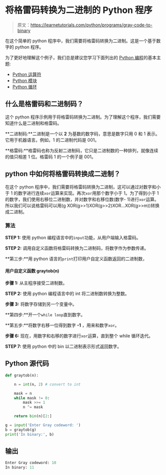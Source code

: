 # 将格雷码转换为二进制的 Python 程序

> 原文：<https://learnetutorials.com/python/programs/gray-code-to-binary>

在这个简单的 python 程序中，我们需要将格雷码转换为二进制。这是一个基于数字的 python 程序。

为了更好地理解这个例子，我们总是建议您学习下面列出的 [Python 编程](../ "Python tutorial")的基本主题:

*   [Python 运算符](../../python/python-operators "operators in python")
*   [Python 模块](../../python/python-modules-packages "python modules")
*   [Python 循环](../../python/python-loop-tutorials "Loops in python")

## 什么是格雷码和二进制码？

这个 python 程序示例用于将格雷码转换为二进制。为了理解这个程序，我们需要知道什么是二进制和格雷码。

**二进制码:**二进制是一个以 **2** 为基数的数字码，意思是数字只用 0 和 1 表示。它用于机器语言。例如，1 的二进制代码是 001。

**格雷码:**格雷码也称为反射二进制码，它只是二进制数的一种排列，就像连续的值只相差 1 位。格雷码 1 的一个例子是 001。

## python 中如何将格雷码转换成二进制？

在这个 python 程序中，我们需要将格雷码转换为二进制，这可以通过对数字和小于 1 的数字进行连续`xor`运算来实现。再次`xor`用那个数字小于 1。为了得到小于 1 的数字，我们使用右移位二进制数，并对数字和右移位数(数字- 1)进行`xor`运算。所以我们可以说格雷码可以用(g XOR(g>>1)XOR(g>>2)XOR…XOR(g>>m))转换成二进制。

### 算法

**STEP 1:** 使用 python 编程语言中的`input`功能，从用户端输入格雷码。

**STEP 2:** 调用自定义函数将格雷码转换为二进制码，将数字作为参数传递。

**第三步:**用 python 语言的`print`打印用户自定义函数返回的二进制数，

#### **用户自定义函数 graytob(n)**

**步骤 1:** 从主程序接受二进制数。

**STEP 2:** 使用 python 编程语言中的 int 将二进制数转换为整数。

**步骤 3:** 将数字存储到另一个变量中。

**第四步:**开一个`while loop`直到数字。

**第五步:**将数字右移一位得到数字 **-1** ，用来和数字`xor`。

**步骤 6:** 现在，用数字和右移的数字进行`xor`运算，直到整个 while 循环迭代。

**STEP 7:** 使用 python 中的 bin 以二进制表示形式返回数字。

## Python 源代码

```py
def graytob(n):

    n = int(n, 2) # convert to int

    mask = n
    while mask != 0:
        mask >>= 1
        n ^= mask

    return bin(n)[2:]

g = input('Enter Gray codeword: ')
b = graytob(g)
print('In binary:', b)

```

## 输出

```py
Enter Gray codeword: 10
In binary: 11
```